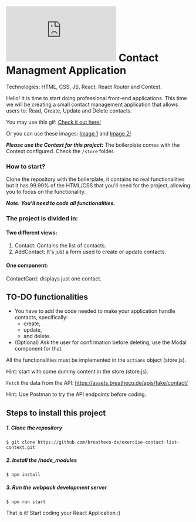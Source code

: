 # ![alt text](https://assets.breatheco.de/apis/img/images.php?blob&random&cat=icon&tags=breathecode,32) Contact Managment Application 

Technologies: HTML, CSS, JS, React, React Router and Context.

Hello! It is time to start doing professional front-end applications. This time
we will be creating a small contact management application that allows users to:
Read, Create, Update and Delete contacts. 

You may use this gif: [Check it out here!](https://github.com/breatheco-de/exercise-contact-list/blob/master/preview.gif?raw=true)

Or you can use these images:
[Image 1](https://github.com/ElviraQDP/exercise-contact-list-context/blob/master/src/img/contact-list-2.png?raw=true) and
[Image 2!](https://github.com/ElviraQDP/exercise-contact-list-context/blob/master/src/img/contact-list-1.png?raw=true)

***Please use the Context for this project:*** The boilerplate comes with the Context configured. Check the ```/store``` folder.

### How to start?

Clone the repository with the boilerplate, it contains no real functionalities 
but it has 99.99% of the HTML/CSS that you'll need for the project, 
allowing you to focus on the functionality.

***Note: You'll need to code all functionalities.***

### The project is divided in: 

#### Two different views: 

1. Contact: Contains the list of contacts.
2. AddContact: It's just a form used to create or update contacts.

#### One component:
ContactCard: displays just one contact.

## TO-DO functionalities

- You have to add the code needed to make your application handle contacts, specifically: 
    - create, 
    - update, 
    - and delete.
- (Optional) Ask the user for confirmation before deleting, use the Modal component for that.

All the functionalities must be implemented in the ```actions``` object (store.js).

Hint: start with some dummy content in the store (store.js).

```Fetch``` the data from the API: https://assets.breatheco.de/apis/fake/contact/

Hint: Use Postman to try the API endpoints before coding.  

## Steps to install this project

##### 1. Clone the repository
```
$ git clone https://github.com/breatheco-de/exercise-contact-list-context.git
```
##### 2. Install the /node_modules
```
$ npm install
```
##### 3. Run the webpack development server
```
$ npm run start
```

That is it! Start coding your React Application :)
